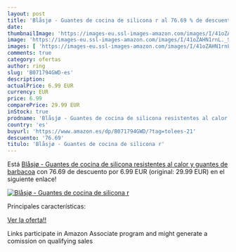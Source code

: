 ```yaml
---
layout: post
title: 'Blåsjø - Guantes de cocina de silicona r al 76.69 % de descuento'
date: 
thumbnailImage: 'https://images-eu.ssl-images-amazon.com/images/I/41oZAHN1rnL._SL200_.jpg'
image: 'https://images-eu.ssl-images-amazon.com/images/I/41oZAHN1rnL._SL200_.jpg'
images: [ 'https://images-eu.ssl-images-amazon.com/images/I/41oZAHN1rnL._SL200_.jpg' ]
comments: true
category: ofertas
author: ring
slug: 'B071794GWD-es'
description:
actualPrice: 6.99 EUR
currency: EUR
price: 6.99
comparePrice: 29.99 EUR
inStock: true
prodname: 'Blåsjø - Guantes de cocina de silicona resistentes al calor y guantes de barbacoa'
country: 'es'
buyurl: 'https://www.amazon.es/dp/B071794GWD/?tag=tolees-21'
descuento: '76.69'
titulo: 'Blåsjø - Guantes de cocina de silicona r'
---
```


Está [Blåsjø - Guantes de cocina de silicona resistentes al calor y guantes de barbacoa](https://www.amazon.es/dp/B071794GWD/?tag=tolees-21) con 76.69 de descuento por 6.99 EUR (original: 29.99 EUR) en el siguiente enlace!

[![Blåsjø - Guantes de cocina de silicona r](https://images-eu.ssl-images-amazon.com/images/I/41oZAHN1rnL._SL200_.jpg)](https://www.amazon.es/dp/B071794GWD/?tag=tolees-21)

Principales características:


[Ver la oferta!!](https://www.amazon.es/dp/B071794GWD/?tag=tolees-21)

Links participate in Amazon Associate program and might generate a comission on qualifying sales


